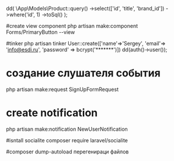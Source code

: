 dd(
\App\Models\Product::query()
->select(['id', 'title', 'brand_id'])
->where('id', 1)
->toSql()
);

#create view component
php artisan make:component Forms/PrimaryButton --view

#tinker
php artisan tinker
User::create(['name'=>'Sergey', 'email'=> 'info@esdi.ru', 'password' => bcrypt('*******')])
dd(auth()->user());

# создание слушателя события

php artisan make:request SignUpFormRequest

# create notification

php artisan make:notification NewUserNotification

#isntall socialite
composer require laravel/socialite

#composer dump-autoload перегенираци файлов 

